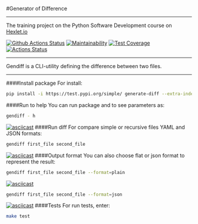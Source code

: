 #Generator of Difference
___
The training project on the Python Software Development course on [Hexlet.io](https://ru.hexlet.io/professions/python)

[![Github Actions Status](https://github.com/DariaKharitonova/python-project-lvl2/workflows/Python%20CI/badge.svg)](https://github.com/DariaKharitonova/python-project-lvl2/actions)
[![Maintainability](https://api.codeclimate.com/v1/badges/0ff4b228a29585c0b927/maintainability)](https://codeclimate.com/github/DariaKharitonova/python-project-lvl2/maintainability)
[![Test Coverage](https://api.codeclimate.com/v1/badges/0ff4b228a29585c0b927/test_coverage)](https://codeclimate.com/github/DariaKharitonova/python-project-lvl2/test_coverage)
[![Actions Status](https://github.com/DariaKharitonova/python-project-lvl2/workflows/hexlet-check/badge.svg)](https://github.com/DariaKharitonova/python-project-lvl2/actions)
___

Gendiff is a CLI-utility defining the difference between two files.
___
####Install package
For install:
```bash
pip install -i https://test.pypi.org/simple/ generate-diff --extra-index-url https://pypi.org/simple
```
####Run to help
You can run package and to see parameters as:
```bash
gendiff - h
```
[![asciicast](https://asciinema.org/a/1jEhdNSpplOpD6YI8sH3VP9Rp.svg)](https://asciinema.org/a/1jEhdNSpplOpD6YI8sH3VP9Rp)
####Run diff
For compare simple or recursive files YAML and JSON formats:
```bash
gendiff first_file second_file
```
[![asciicast](https://asciinema.org/a/lEmLD1AlaaaTEYMCnm7JzIy9R.svg)](https://asciinema.org/a/lEmLD1AlaaaTEYMCnm7JzIy9R)
####Output format
You can also choose flat or json format to represent the result:
```bash
gendiff first_file second_file --format=plain
```
[![asciicast](https://asciinema.org/a/Q8LOIoSKzqzrmhJyKYrSisHs2.svg)](https://asciinema.org/a/Q8LOIoSKzqzrmhJyKYrSisHs2)
```bash
gendiff first_file second_file --format=json
```
[![asciicast](https://asciinema.org/a/qv8H6gzHrawiOeUcXfVerOHWB.svg)](https://asciinema.org/a/qv8H6gzHrawiOeUcXfVerOHWB)
####Tests
For run tests, enter:
```bash
make test
```